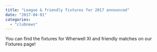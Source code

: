 ```yaml
---
title: "League & friendly fixtures for 2017 announced"
date: "2017-04-01"
categories: 
  - "clubnews"
---
```


You can find the fixtures for Wherwell XI and friendly matches on our Fixtures page!
